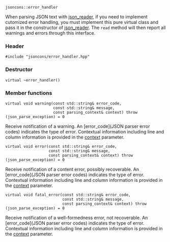     jsoncons::error_handler

When parsing JSON text with [json_reader](json_reader), if you need to implement
cutomized error handling, you must implement this pure virtual class
and pass it in the constructor of [json_reader](json_reader). The `read` method 
will then report all warnings and errors through this interface.

### Header

    #include "jsoncons/error_handler.hpp"

### Destructor

    virtual ~error_handler()

### Member functions

    virtual void warning(const std::string& error_code,
                         const std::string& message,
                         const parsing_context& context) throw (json_parse_exception) = 0
Receive notification of a warning. An [error_code](JSON parser error codes) indicates the type of error. Contextual information including
line and column information is provided in the [context](parsing_context) parameter.

    virtual void error(const std::string& error_code,
                       const std::string& message,
                       const parsing_context& context) throw (json_parse_exception) = 0
Receive notification of a content error, possibly recoverable. An [error_code](JSON parser error codes) indicates the type of error. Contextual information including
line and column information is provided in the [context](parsing_context) parameter. 
    
    virtual void fatal_error(const std::string& error_code,
                             const std::string& message,
                             const parsing_context& context) throw (json_parse_exception) = 0
Receive notification of a well-formedness error, not recoverable. An [error_code](JSON parser error codes) indicates the type of error. Contextual information including
line and column information is provided in the [context](parsing_context) parameter. 
